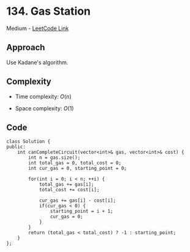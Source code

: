 # 134. Gas Station

Medium - [LeetCode Link](https://leetcode.com/problems/gas-station)

## Approach
Use Kadane's algorithm.

## Complexity
- Time complexity: $O(n)$

- Space complexity: $O(1)$

## Code
```
class Solution {
public:
    int canCompleteCircuit(vector<int>& gas, vector<int>& cost) {
        int n = gas.size();
        int total_gas = 0, total_cost = 0;
        int cur_gas = 0, starting_point = 0;

        for(int i = 0; i < n; ++i) {
            total_gas += gas[i];
            total_cost += cost[i];

            cur_gas += gas[i] - cost[i];
            if(cur_gas < 0) {
                starting_point = i + 1;
                cur_gas = 0;
            }
        }
        return (total_gas < total_cost) ? -1 : starting_point;
    }
};
```